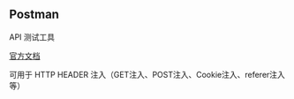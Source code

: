 ## Postman

API 测试工具

[官方文档](https://www.getpostman.com/docs)

可用于 HTTP HEADER 注入（GET注入、POST注入、Cookie注入、referer注入等）
